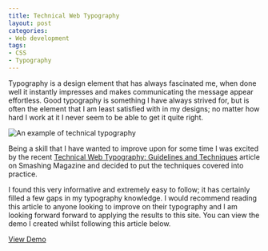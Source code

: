 ```yaml
---
title: Technical Web Typography
layout: post
categories:
- Web development
tags:
- CSS
- Typography
---
```


Typography is a design element that has always fascinated me, when done well it instantly impresses and makes communicating the message appear effortless. Good typography is something I have always strived for, but is often the element that I am least satisfied with in my designs; no matter how hard I work at it I never seem to be able to get it quite right. 

![An example of technical typography](http://www.waynemoir.com/wp-content/uploads/2011/03/technical-typography.jpg)

Being a skill that I have wanted to improve upon for some time I was excited by the recent [Technical Web Typography: Guidelines and Techniques](http://www.smashingmagazine.com/2011/03/14/technical-web-typography-guidelines-and-techniques/) article on Smashing Magazine and decided to put the techniques covered into practice. 

I found this very informative and extremely easy to follow; it has certainly filled a few gaps in my typography knowledge. I would recommend reading this article to anyone looking to improve on their typography and I am looking forward forward to applying the results to this site. You can view the demo I created whilst following this article below.

[View Demo](http://www.waynemoir.com/wp-content/uploads/2011/03/typography/)